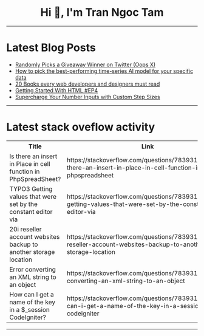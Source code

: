 <h1 align="center">Hi 👋, I'm Tran Ngoc Tam</h1>

---

# Latest Blog Posts 
<!-- BLOG-POST-LIST:START -->
- [Randomly Picks a Giveaway Winner on Twitter &lpar;Oops X&rpar;](https://dev.to/sojinsamuel/randomly-picks-a-giveaway-winner-on-twitter-oops-x-10m9)
- [How to pick the best-performing time-series AI model for your specific data](https://dev.to/mindsdb/how-to-pick-the-best-performing-time-series-ai-model-for-your-specific-data-5k)
- [20 Books every web developers and designers must read](https://dev.to/ibiyeyellowe/20-books-every-web-developers-and-designers-must-read-58go)
- [Getting Started With HTML #EP4](https://dev.to/bbylumi/getting-started-with-html-ep3-28kj)
- [Supercharge Your Number Inputs with Custom Step Sizes](https://dev.to/piotrkulpinski/supercharge-your-number-inputs-with-custom-step-sizes-mlh)
<!-- BLOG-POST-LIST:END -->

---

# Latest stack oveflow activity
<table>
  <tr><th>Title</th><th>Link</th></tr>
  <!-- STACKOVERFLOW:START --><tr><td>Is there an insert in Place in cell function in PhpSpreadSheet?</td><td>https://stackoverflow.com/questions/78393141/is-there-an-insert-in-place-in-cell-function-in-phpspreadsheet</td></tr><tr><td>TYPO3 Getting values that were set by the constant editor via</td><td>https://stackoverflow.com/questions/78393128/typo3-getting-values-that-were-set-by-the-constant-editor-via</td></tr><tr><td>20i reseller account websites backup to another storage location</td><td>https://stackoverflow.com/questions/78393119/20i-reseller-account-websites-backup-to-another-storage-location</td></tr><tr><td>Error converting an XML string to an object</td><td>https://stackoverflow.com/questions/78393108/error-converting-an-xml-string-to-an-object</td></tr><tr><td>How can I get a name of the key in a $_session CodeIgniter?</td><td>https://stackoverflow.com/questions/78393100/how-can-i-get-a-name-of-the-key-in-a-session-codeigniter</td></tr><!-- STACKOVERFLOW:END -->
</table>

---


